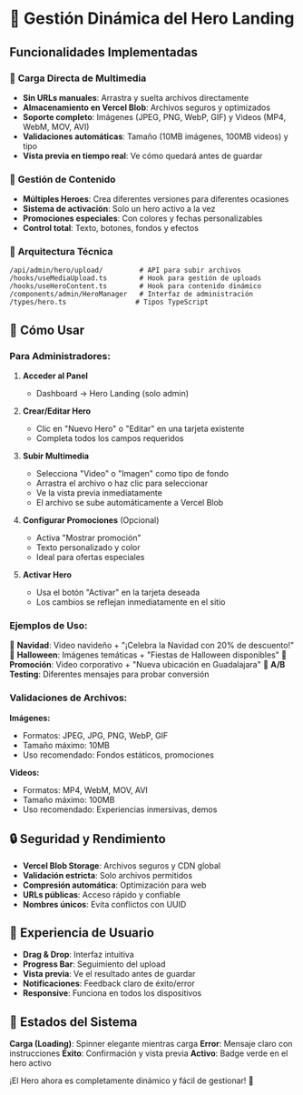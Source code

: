 # 🎨 Gestión Dinámica del Hero Landing

## Funcionalidades Implementadas

### 📸 **Carga Directa de Multimedia**
- **Sin URLs manuales**: Arrastra y suelta archivos directamente
- **Almacenamiento en Vercel Blob**: Archivos seguros y optimizados
- **Soporte completo**: Imágenes (JPEG, PNG, WebP, GIF) y Videos (MP4, WebM, MOV, AVI)
- **Validaciones automáticas**: Tamaño (10MB imágenes, 100MB videos) y tipo
- **Vista previa en tiempo real**: Ve cómo quedará antes de guardar

### 🎯 **Gestión de Contenido**
- **Múltiples Heroes**: Crea diferentes versiones para diferentes ocasiones
- **Sistema de activación**: Solo un hero activo a la vez
- **Promociones especiales**: Con colores y fechas personalizables
- **Control total**: Texto, botones, fondos y efectos

### 🔧 **Arquitectura Técnica**
```
/api/admin/hero/upload/         # API para subir archivos
/hooks/useMediaUpload.ts        # Hook para gestión de uploads
/hooks/useHeroContent.ts        # Hook para contenido dinámico
/components/admin/HeroManager   # Interfaz de administración
/types/hero.ts                 # Tipos TypeScript
```

## 🚀 Cómo Usar

### **Para Administradores:**

1. **Acceder al Panel**
   - Dashboard → Hero Landing (solo admin)

2. **Crear/Editar Hero**
   - Clic en "Nuevo Hero" o "Editar" en una tarjeta existente
   - Completa todos los campos requeridos

3. **Subir Multimedia**
   - Selecciona "Video" o "Imagen" como tipo de fondo
   - Arrastra el archivo o haz clic para seleccionar
   - Ve la vista previa inmediatamente
   - El archivo se sube automáticamente a Vercel Blob

4. **Configurar Promociones** (Opcional)
   - Activa "Mostrar promoción"
   - Texto personalizado y color
   - Ideal para ofertas especiales

5. **Activar Hero**
   - Usa el botón "Activar" en la tarjeta deseada
   - Los cambios se reflejan inmediatamente en el sitio

### **Ejemplos de Uso:**

🎄 **Navidad**: Video navideño + "¡Celebra la Navidad con 20% de descuento!"
🎃 **Halloween**: Imágenes temáticas + "Fiestas de Halloween disponibles"
🎂 **Promoción**: Video corporativo + "Nueva ubicación en Guadalajara"
🎉 **A/B Testing**: Diferentes mensajes para probar conversión

### **Validaciones de Archivos:**

**Imágenes:**
- Formatos: JPEG, JPG, PNG, WebP, GIF
- Tamaño máximo: 10MB
- Uso recomendado: Fondos estáticos, promociones

**Videos:**
- Formatos: MP4, WebM, MOV, AVI
- Tamaño máximo: 100MB
- Uso recomendado: Experiencias inmersivas, demos

## 🔒 Seguridad y Rendimiento

- **Vercel Blob Storage**: Archivos seguros y CDN global
- **Validación estricta**: Solo archivos permitidos
- **Compresión automática**: Optimización para web
- **URLs públicas**: Acceso rápido y confiable
- **Nombres únicos**: Evita conflictos con UUID

## 🎨 Experiencia de Usuario

- **Drag & Drop**: Interfaz intuitiva
- **Progress Bar**: Seguimiento del upload
- **Vista previa**: Ve el resultado antes de guardar
- **Notificaciones**: Feedback claro de éxito/error
- **Responsive**: Funciona en todos los dispositivos

## 🔄 Estados del Sistema

**Carga (Loading)**: Spinner elegante mientras carga
**Error**: Mensaje claro con instrucciones
**Éxito**: Confirmación y vista previa
**Activo**: Badge verde en el hero activo

¡El Hero ahora es completamente dinámico y fácil de gestionar! 🚀